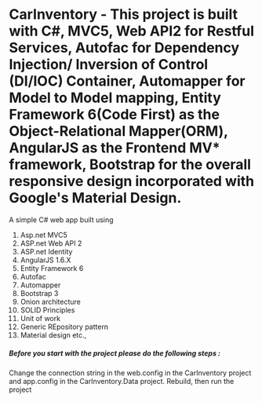 # CarInventory - This project is built with C#, MVC5, Web API2 for Restful Services, Autofac for Dependency Injection/ Inversion of Control (DI/IOC) Container, Automapper for Model to Model mapping, Entity Framework 6(Code First) as the Object-Relational Mapper(ORM), AngularJS as the Frontend MV* framework, Bootstrap for the overall responsive design incorporated with Google's Material Design.

A simple C# web app built using

1) Asp.net MVC5
2) ASP.net Web API 2
3) ASP.net Identity
4) AngularJS 1.6.X
5) Entity Framework 6
6) Autofac
7) Automapper
8) Bootstrap 3
9) Onion architecture
10) SOLID Principles
11) Unit of work
12) Generic REpository pattern
13) Material design
etc.,

##### Before you start with the project please do the following steps :
Change the connection string in the web.config in the CarInventory project and app.config in the CarInventory.Data project.
Rebuild, then run the project
